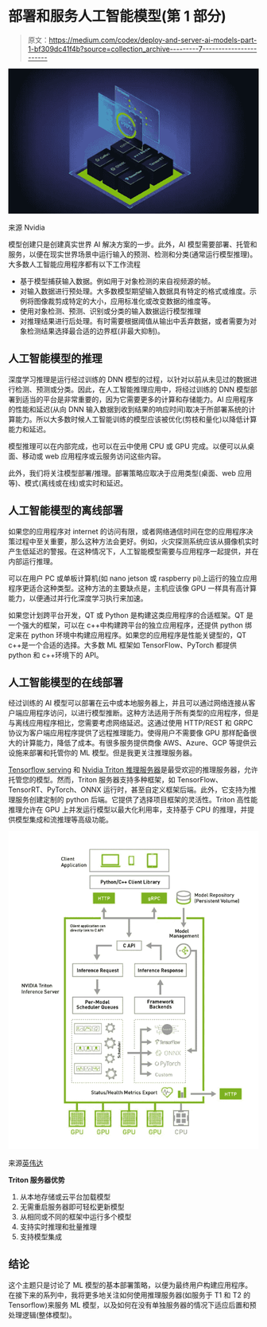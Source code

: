 # 部署和服务人工智能模型(第 1 部分)

> 原文：<https://medium.com/codex/deploy-and-server-ai-models-part-1-bf309dc41f4b?source=collection_archive---------7----------------------->

![](img/35a7beb34e941d3bb1d11dbb2ae08e3c.png)

来源 Nvidia

模型创建只是创建真实世界 AI 解决方案的一步。此外，AI 模型需要部署、托管和服务，以便在现实世界场景中运行输入的预测、检测和分类(通常运行模型推理)。大多数人工智能应用程序都有以下工作流程

*   基于模型捕获输入数据。例如用于对象检测的来自视频源的帧。
*   对输入数据进行预处理。大多数模型期望输入数据具有特定的格式或维度。示例将图像裁剪成特定的大小，应用标准化或改变数据的维度等。
*   使用对象检测、预测、识别或分类的输入数据运行模型推理
*   对推理结果进行后处理。有时需要根据阈值从输出中丢弃数据，或者需要为对象检测结果选择最合适的边界框(非最大抑制)。

## 人工智能模型的推理

深度学习推理是运行经过训练的 DNN 模型的过程，以针对以前从未见过的数据进行检测、预测或分类。因此，在人工智能推理应用中，将经过训练的 DNN 模型部署到适当的平台是非常重要的，因为它需要更多的计算和存储能力。AI 应用程序的性能和延迟(从向 DNN 输入数据到收到结果的响应时间)取决于所部署系统的计算能力。所以大多数时候人工智能训练的模型应该被优化(剪枝和量化)以降低计算能力和延迟。

模型推理可以在内部完成，也可以在云中使用 CPU 或 GPU 完成。以便可以从桌面、移动或 web 应用程序或云服务访问这些内容。

此外，我们将关注模型部署/推理。部署策略应取决于应用类型(桌面、web 应用等)、模式(离线或在线)或实时和延迟。

## 人工智能模型的离线部署

如果您的应用程序对 internet 的访问有限，或者网络通信时间在您的应用程序决策过程中至关重要，那么这种方法会更好。例如，火灾探测系统应该从摄像机实时产生低延迟的警报。在这种情况下，人工智能模型需要与应用程序一起提供，并在内部运行推理。

可以在用户 PC 或单板计算机(如 nano jetson 或 raspberry pi)上运行的独立应用程序更适合这种类型。这种方法的主要缺点是，主机应该像 GPU 一样具有高计算能力，以便通过并行化深度学习执行来加速。

如果您计划跨平台开发，QT 或 Python 是构建这类应用程序的合适框架。QT 是一个强大的框架，可以在 c++中构建跨平台的独立应用程序，还提供 python 绑定来在 python 环境中构建应用程序。如果您的应用程序是性能关键型的，QT c++是一个合适的选择。大多数 ML 框架如 TensorFlow、PyTorch 都提供 python 和 c++环境下的 API。

## 人工智能模型的在线部署

经过训练的 AI 模型可以部署在云中或本地服务器上，并且可以通过网络连接从客户端应用程序访问，以进行模型推断。这种方法适用于所有类型的应用程序，但是与离线应用程序相比，您需要考虑网络延迟。这通过使用 HTTP/REST 和 GRPC 协议为客户端应用程序提供了远程推理能力。使得用户不需要像 GPU 那样配备很大的计算能力，降低了成本。有很多服务提供商像 AWS、Azure、GCP 等提供云设施来部署和托管你的 ML 模型。但是我更关注推理服务器。

[Tensorflow serving](https://www.tensorflow.org/tfx/guide/serving) 和 [Nvidia Triton 推理服务器](https://github.com/triton-inference-server/server)是最受欢迎的推理服务器，允许托管您的模型。然而，Triton 服务器支持多种框架，如 TensorFlow、TensorRT、PyTorch、ONNX 运行时，甚至自定义框架后端。此外，它支持为推理服务创建定制的 python 后端。它提供了选择项目框架的灵活性。Triton 高性能推理允许在 GPU 上并发运行模型以最大化利用率，支持基于 CPU 的推理，并提供模型集成和流推理等高级功能。

![](img/75fd41edcc62e230d09c00210b9f0939.png)

来源[英伟达](https://developer.nvidia.com/sites/default/files/akamai/ai-for-enterprise-print-update-to-triton-diagram-1339418-final-r3.jpg)

**Triton 服务器优势**

1.  从本地存储或云平台加载模型
2.  无需重启服务器即可轻松更新模型
3.  从相同或不同的框架中运行多个模型
4.  支持实时推理和批量推理
5.  支持模型集成

## 结论

这个主题只是讨论了 ML 模型的基本部署策略，以便为最终用户构建应用程序。在接下来的系列中，我将更多地关注如何使用推理服务器(如服务于 T1 和 T2 的 Tensorflow)来服务 ML 模型，以及如何在没有单独服务器的情况下适应后置和预处理逻辑(整体模型)。